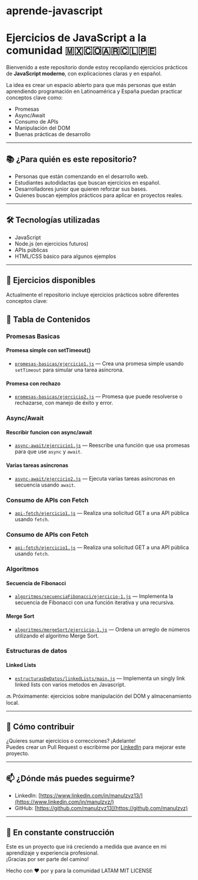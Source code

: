 # aprende-javascript
# Ejercicios de JavaScript a la comunidad 🇲🇽🇨🇴🇦🇷🇨🇱🇵🇪

Bienvenido a este repositorio donde estoy recopilando ejercicios prácticos de **JavaScript moderno**, con explicaciones claras y en español.

La idea es crear un espacio abierto para que más personas que están aprendiendo programación en Latinoamérica y España puedan practicar conceptos clave como:

- Promesas
- Async/Await
- Consumo de APIs
- Manipulación del DOM
- Buenas prácticas de desarrollo

---

## 📚 ¿Para quién es este repositorio?

- Personas que están comenzando en el desarrollo web.
- Estudiantes autodidactas que buscan ejercicios en español.
- Desarrolladores junior que quieren reforzar sus bases.
- Quienes buscan ejemplos prácticos para aplicar en proyectos reales.

---

## 🛠️ Tecnologías utilizadas

- JavaScript
- Node.js (en ejercicios futuros)
- APIs públicas
- HTML/CSS básico para algunos ejemplos

---

## 🚀 Ejercicios disponibles

Actualmente el repositorio incluye ejercicios prácticos sobre diferentes conceptos clave:

## 📂 Tabla de Contenidos

###  Promesas Basicas
#### Promesa simple con setTimeout()
- [`promesas-basicas/ejercicio1.js`](./asincronia/promesas-basicas/ejercicio-1.js) — Crea una promesa simple usando `setTimeout` para simular una tarea asíncrona.

#### Promesa con rechazo
- [`promesas-basicas/ejercicio2.js`](./asincronia/promesas-basicas/ejercicio-2.js) — Promesa que puede resolverse o rechazarse, con manejo de éxito y error.

###  Async/Await
#### Rescribir funcion con async/await
- [`async-await/ejercicio1.js`](./asincronia/async-await/ejercicio-1.js) — Reescribe una función que usa promesas para que use `async` y `await`.

#### Varias tareas asincronas
- [`async-await/ejercicio2.js`](./asincronia/async-await/ejercicio-2.js) — Ejecuta varias tareas asíncronas en secuencia usando `await`.

###  Consumo de APIs con Fetch
- [`api-fetch/ejercicio1.js`](./asincronia/api-fetch/ejercicio-1.js) — Realiza una solicitud GET a una API pública usando `fetch`.


###  Consumo de APIs con Fetch
- [`api-fetch/ejercicio1.js`](./asincronia/api-fetch/ejercicio-1.js) — Realiza una solicitud GET a una API pública usando `fetch`.

###  Algoritmos
####  Secuencia de Fibonacci
- [`algoritmos/secuenciaFibonacci/ejercicio-1.js`](./algoritmos/recursividad/secuenciaFibonacci/ejercicio-1.js) — Implementa la secuencia de Fibonacci con una función iterativa y una recursiva.

#### Merge Sort
- [`algoritmos/mergeSort/ejercicio-1.js`](./algoritmos/recursividad/mergeSort/ejercicio-1.js) — Ordena un arreglo de números utilizando el algoritmo Merge Sort.

###  Estructuras de datos
####  Linked Lists
- [`estructurasDeDatos/linkedLists/main.js`](./estructurasDeDatos/linkedLists/main.js) — Implementa un singly link linked lists con varios metodos en Javascript.

🔜 Próximamente: ejercicios sobre manipulación del DOM y almacenamiento local.

---

## 🤝 Cómo contribuir

¿Quieres sumar ejercicios o correcciones? ¡Adelante!  
Puedes crear un Pull Request o escribirme por [LinkedIn](https://www.linkedin.com/in/manulzvz/) para mejorar este proyecto.

---

## 📫 ¿Dónde más puedes seguirme?

- LinkedIn: [https://www.linkedin.com/in/manulzvz13/](https://www.linkedin.com/in/manulzvz/)
- GitHub: [https://github.com/manulzvz13](https://github.com/manulzvz)

---

## 🚧 En constante construcción

Este es un proyecto que irá creciendo a medida que avance en mi aprendizaje y experiencia profesional.  
¡Gracias por ser parte del camino!

Hecho con ❤️ por y para la comunidad LATAM
MIT LICENSE
